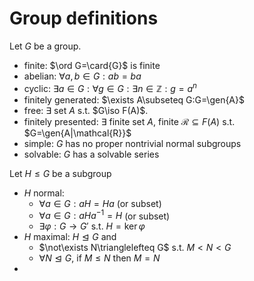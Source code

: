 # Group definitions
Let $G$ be a group.
- finite: $\ord G=\card{G}$ is finite
- abelian: $\forall a,b\in G:ab=ba$
- cyclic: $\exists a\in G:\forall g\in G:\exists n\in \mathbb{Z}:g=a^{n}$
- finitely generated: $\exists A\subseteq G:G=\gen{A}$
- free: $\exists$ set $A$ s.t. $G\iso F(A)$.
- finitely presented: $\exists$ finite set $A$, finite $\mathcal{R}\subseteq F(A)$ s.t. $G=\gen{A|\mathcal{R}}$
- simple: $G$ has no proper nontrivial normal subgroups
- solvable: $G$ has a solvable series

Let $H\leq G$ be a subgroup
- $H$ normal: 
	- $\forall a\in G:aH=Ha$ (or subset)
	- $\forall a\in G:aHa^{-1}=H$ (or subset)
	- $\exists \varphi:G\to G'$ s.t. $H=\ker \varphi$
- $H$ maximal: $H\trianglelefteq G$ and
	- $\not\exists N\trianglelefteq G$ s.t. $M<N<G$
	- $\forall N\trianglelefteq G$, if $M\leq N$ then $M=N$
- 